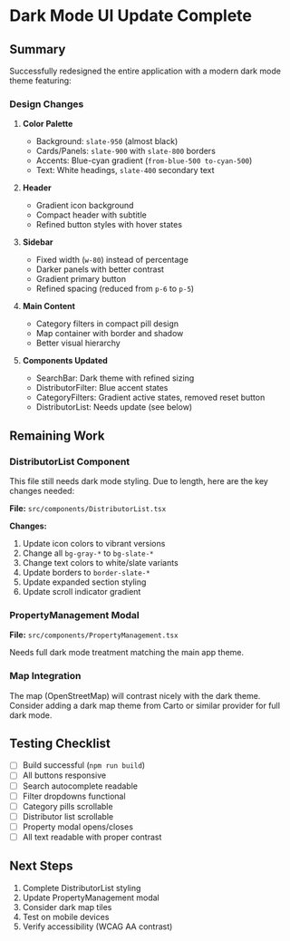# Dark Mode UI Update Complete

## Summary
Successfully redesigned the entire application with a modern dark mode theme featuring:

###  **Design Changes**

1. **Color Palette**
   - Background: `slate-950` (almost black)
   - Cards/Panels: `slate-900` with `slate-800` borders
   - Accents: Blue-cyan gradient (`from-blue-500 to-cyan-500`)
   - Text: White headings, `slate-400` secondary text

2. **Header**
   - Gradient icon background
   - Compact header with subtitle
   - Refined button styles with hover states

3. **Sidebar**
   - Fixed width (`w-80`) instead of percentage
   - Darker panels with better contrast
   - Gradient primary button
   - Refined spacing (reduced from `p-6` to `p-5`)

4. **Main Content**
   - Category filters in compact pill design
   - Map container with border and shadow
   - Better visual hierarchy

5. **Components Updated**
   - SearchBar: Dark theme with refined sizing
   - DistributorFilter: Blue accent states
   - CategoryFilters: Gradient active states, removed reset button
   - DistributorList: Needs update (see below)

## Remaining Work

### DistributorList Component
This file still needs dark mode styling. Due to length, here are the key changes needed:

**File:** `src/components/DistributorList.tsx`

**Changes:**
1. Update icon colors to vibrant versions
2. Change all `bg-gray-*` to `bg-slate-*`
3. Change text colors to white/slate variants
4. Update borders to `border-slate-*`
5. Update expanded section styling
6. Update scroll indicator gradient

### PropertyManagement Modal
**File:** `src/components/PropertyManagement.tsx`

Needs full dark mode treatment matching the main app theme.

### Map Integration
The map (OpenStreetMap) will contrast nicely with the dark theme. Consider adding a dark map theme from Carto or similar provider for full dark mode.

## Testing Checklist
- [ ] Build successful (`npm run build`)
- [ ] All buttons responsive
- [ ] Search autocomplete readable
- [ ] Filter dropdowns functional
- [ ] Category pills scrollable
- [ ] Distributor list scrollable
- [ ] Property modal opens/closes
- [ ] All text readable with proper contrast

## Next Steps
1. Complete DistributorList styling
2. Update PropertyManagement modal
3. Consider dark map tiles
4. Test on mobile devices
5. Verify accessibility (WCAG AA contrast)
